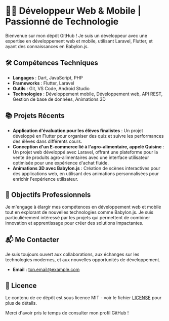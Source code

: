 # 👨‍💻 Développeur Web & Mobile | Passionné de Technologie

Bienvenue sur mon dépôt GitHub ! Je suis un développeur avec une expertise en développement web et mobile, utilisant Laravel, Flutter, et ayant des connaissances en Babylon.js.

## 🛠️ Compétences Techniques

- **Langages** : Dart, JavaScript, PHP
- **Frameworks** : Flutter, Laravel
- **Outils** : Git, VS Code, Android Studio
- **Technologies** : Développement mobile, Développement web, API REST, Gestion de base de données, Animations 3D

## 📚 Projets Récents

- **Application d'évaluation pour les élèves finalistes** : Un projet développé en Flutter pour organiser des quiz et suivre les performances des élèves dans différents cours.
- **Conception d'un E-commerce lié à l'agro-alimentaire, appelé Quisine** : Un projet web développé avec Laravel, offrant une plateforme pour la vente de produits agro-alimentaires avec une interface utilisateur optimisée pour une expérience d'achat fluide.
- **Animations 3D avec Babylon.js** : Création de scènes interactives pour des applications web, en utilisant des animations personnalisées pour enrichir l'expérience utilisateur.

## 🚀 Objectifs Professionnels

Je m'engage à élargir mes compétences en développement web et mobile tout en explorant de nouvelles technologies comme Babylon.js. Je suis particulièrement intéressé par les projets qui permettent de combiner innovation et apprentissage pour créer des solutions impactantes.

## 📬 Me Contacter

Je suis toujours ouvert aux collaborations, aux échanges sur les technologies modernes, et aux nouvelles opportunités de développement.

- **Email** : ton.email@example.com

## 📜 Licence

Le contenu de ce dépôt est sous licence MIT - voir le fichier [LICENSE](LICENSE) pour plus de détails.

Merci d'avoir pris le temps de consulter mon profil GitHub !
